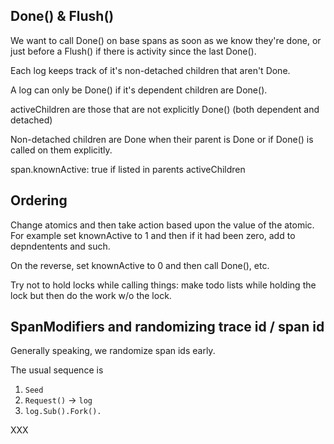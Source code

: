
## Done() & Flush()

We want to call Done() on base spans as soon as we know they're
done, or just before a Flush() if there is activity since the last
Done().

Each log keeps track of it's non-detached children that aren't Done.

A log can only be Done() if it's dependent children are Done(). 

activeChildren are those that are not explicitly Done() (both dependent and detached)

Non-detached children are Done when their parent is Done or if Done() is called
on them explicitly.

span.knownActive: true if listed in parents activeChildren

## Ordering

Change atomics and then take action based upon the value of the 
atomic.  For example set knownActive to 1 and then if it had been
zero, add to depndentents and such.

On the reverse, set knownActive to 0 and then call Done(), etc.

Try not to hold locks while calling things: make todo lists while
holding the lock but then do the work w/o the lock.  

## SpanModifiers and randomizing trace id / span id

Generally speaking, we randomize span ids early.

The usual sequence is 

1. `Seed`
2. `Request()` -> `log`
2. `log.Sub().Fork().`

XXX

